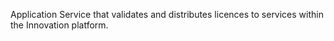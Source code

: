Application Service that validates and distributes licences to services within the Innovation platform.